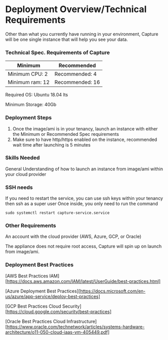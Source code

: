 # Deployment Overview/Technical Requirements
Other than what you currently have running in your environment, Capture will be one single instance that will help you see your data. 

### Technical Spec. Requirements of Capture
Minimum | Recommended
 --- | --- 
Minimum CPU: 2		| Recommended: 4
Minimum ram: 12		| Recommended: 16

Required OS: Ubuntu 18.04 lts

Minimum Storage: 40Gb	

### Deployment Steps
1. Once the image/ami is in your tenancy, launch an instance with either the Minimum or Recommended Spec requirements
2. Make sure to have http/https enabled on the instance, recommended wait time after launching is 5 minutes

### Skills Needed
General Understanding of how to launch an instance from image/ami within your cloud provider

### SSH needs
If you need to restart the service, you can use ssh keys within your tenancy then ssh as a super user
Once inside, you only need to run the command
```
sudo systemctl restart capture-service.service
```

### Other Requirements
An account with the cloud provider (AWS, Azure, GCP, or Oracle)

The appliance does not require root access, Capture will spin up on launch from image/ami.


### Deployment Best Practices
[AWS Best Practices IAM][https://docs.aws.amazon.com/IAM/latest/UserGuide/best-practices.html]

[Azure Deployment Best Practices][https://docs.microsoft.com/en-us/azure/app-service/deploy-best-practices]

[GCP Best Practices Cloud Security][https://cloud.google.com/security/best-practices]

[Oracle Best Practices Cloud Infrastructure][https://www.oracle.com/technetwork/articles/systems-hardware-architecture/o11-050-cloud-iaas-vm-405449.pdf]